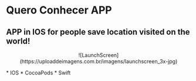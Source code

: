 # Quero Conhecer APP
## APP in  IOS for people save location visited on the world!
<p align="center" >
![LaunchScreen](https://uploaddeimagens.com.br/imagens/launchscreen_3x-jpg)
</p>
* IOS
* CocoaPods
* Swift

